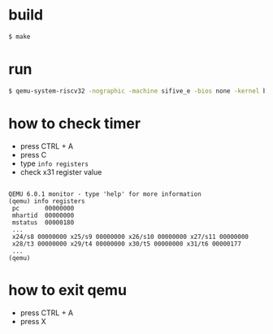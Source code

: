 # build

```sh
$ make
```

# run

```sh
$ qemu-system-riscv32 -nographic -machine sifive_e -bios none -kernel build/timer
```

# how to check timer

* press CTRL + A
* press C
* type `info registers`
* check x31 register value

```

QEMU 6.0.1 monitor - type 'help' for more information
(qemu) info registers
 pc       00000000
 mhartid  00000000
 mstatus  00000180
 ...
 x24/s8 00000000 x25/s9 00000000 x26/s10 00000000 x27/s11 00000000
 x28/t3 00000000 x29/t4 00000000 x30/t5 00000000 x31/t6 00000177
 ...
(qemu)
```

# how to exit qemu

* press CTRL + A
* press X
